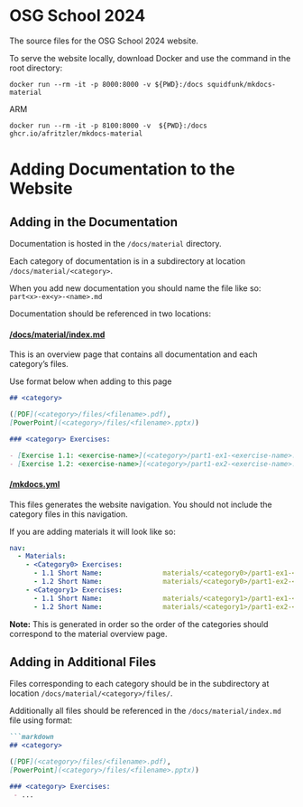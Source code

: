 # OSG School 2024 

The source files for the OSG School 2024 website.

To serve the website locally, download Docker and use the command in the root directory:

```console
docker run --rm -it -p 8000:8000 -v ${PWD}:/docs squidfunk/mkdocs-material
```

ARM
```shell
docker run --rm -it -p 8100:8000 -v  ${PWD}:/docs ghcr.io/afritzler/mkdocs-material
```

# Adding Documentation to the Website

## Adding in the Documentation

Documentation is hosted in the ```/docs/material``` directory. 

Each category of documentation is in a subdirectory at location ```/docs/material/<category>```.

When you add new documentation you should name the file like so: ```part<x>-ex<y>-<name>.md```

Documentation should be referenced in two locations:

#### [/docs/material/index.md](https://github.com/osg-htc/school-2024/blob/main/docs/materials/index.md)

This is an overview page that contains all documentation and each category’s files.

Use format below when adding to this page
```markdown
## <category>

([PDF](<category>/files/<filename>.pdf),
[PowerPoint](<category>/files/<filename>.pptx))

### <category> Exercises: 

- [Exercise 1.1: <exercise-name>](<category>/part1-ex1-<exercise-name>.md)
- [Exercise 1.2: <exercise-name>](<category>/part1-ex2-<exercise-name>.md)
```
        
#### [/mkdocs.yml](https://github.com/osg-htc/school-2024/blob/main/mkdocs.yml)

This files generates the website navigation. You should not include the category files in this navigation.

If you are adding materials it will look like so:
```yaml
nav:
  - Materials:
    - <Category0> Exercises:
      - 1.1 Short Name:               materials/<category0>/part1-ex1-<exercise-name>.md
      - 1.2 Short Name:               materials/<category0>/part1-ex2-<exercise-name>.md
    - <Category1> Exercises:
      - 1.1 Short Name:               materials/<category1>/part1-ex1-<exercise-name>.md
      - 1.2 Short Name:               materials/<category1>/part1-ex2-<exercise-name>.md
```

**Note:** This is generated in order so the order of the categories should correspond to the material overview page. 

## Adding in Additional Files

Files corresponding to each category should be in the subdirectory at location ```/docs/material/<category>/files/```.

Additionally all files should be referenced in the ```/docs/material/index.md``` file using format:
```markdown
```markdown
## <category>

([PDF](<category>/files/<filename>.pdf),
[PowerPoint](<category>/files/<filename>.pptx))

### <category> Exercises: 
 - ...
```

